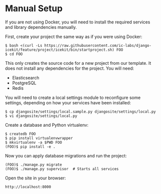 # Manual Setup

If you are not using Docker, you will need to install the required services and
library dependencies manually.

First, create your project the same way as if you were using Docker:

    $ bash <(curl -Ls https://raw.githubusercontent.com/ic-labs/django-icekit/feature/project/icekit/bin/startproject.sh) FOO
    $ cd FOO

This only creates the source code for a new project from our template. It does
not install any dependencies for the project. You will need:

  * Elasticsearch
  * PostgreSQL
  * Redis

You will need to create a local settings module to reconfigure some settings,
depending on how your services have been installed:

    $ cp djangosite/settings/local.sample.py djangosite/settings/local.py
    $ vi djangosite/settings/local.py

Create a database and Python virtualenv:

    $ createdb FOO
    $ pip install virtualenvwrapper
    $ mkvirtualenv -a $PWD FOO
    (FOO)$ pip install -e .

Now you can apply database migrations and run the project:

    (FOO)$ ./manage.py migrate
    (FOO)$ ./manage.py supervisor  # Starts all services

Open the site in your browser:

    http://localhost:8000
